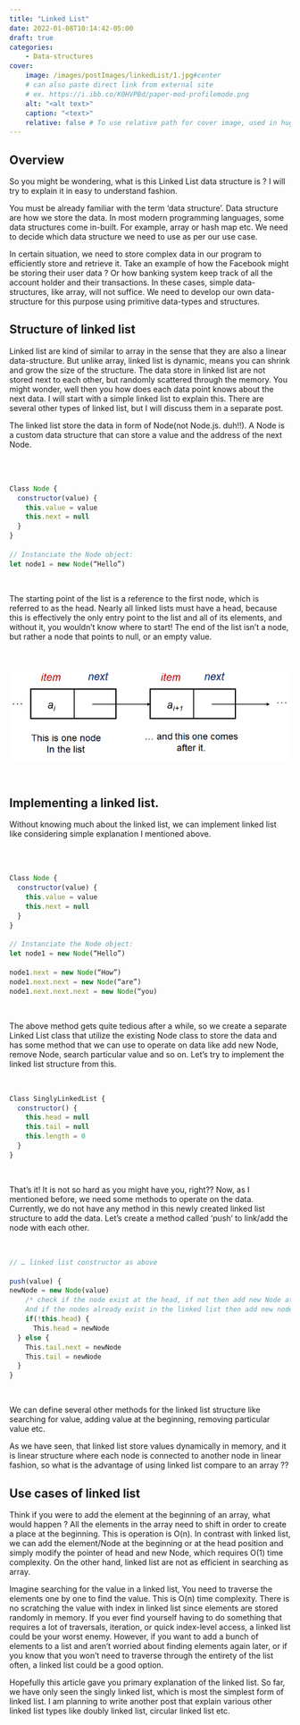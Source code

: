 ```yaml
---
title: "Linked List"
date: 2022-01-08T10:14:42-05:00
draft: true
categories: 
    - Data-structures
cover:
    image: /images/postImages/linkedList/1.jpg#center
    # can also paste direct link from external site
    # ex. https://i.ibb.co/K0HVPBd/paper-mod-profilemode.png
    alt: "<alt text>"
    caption: "<text>"
    relative: false # To use relative path for cover image, used in hugo Page-bundles
---
```


## Overview

So you might be wondering, what is this Linked List data structure is ? I will try to explain it in easy to understand fashion.

You must be already familiar with the term ‘data structure’. Data structure are how we store the data. In most modern programming languages, some data structures come in-built. For example, array or hash map etc. We need to decide which data structure we need to use as per our use case. 

In certain situation, we need to store complex data in our program to efficiently store and retrieve it. Take an example of how the Facebook might be storing their user data ? Or how banking system keep track of all the account holder and their transactions. In these cases, simple data-structures, like array, will not suffice. We need to develop our own data-structure for this purpose using primitive data-types and structures. 

## Structure of linked list

Linked list are kind of similar to array in the sense that they are also a linear data-structure. But unlike array, linked list is dynamic, means you can shrink and grow the size of the structure. The data store in linked list are not stored next to each other, but randomly scattered through the memory.  You might wonder, well then you how does each data point knows about the next data. I will start with a simple linked list to explain this. There are several other types of linked list, but I will discuss them in a separate post.

The linked list store the data in form of Node(not Node.js. duh!!). A Node is a custom data structure that can store a value and the address of the next Node.

&nbsp;  


```javascript

Class Node {
  constructor(value) {
    this.value = value
    this.next = null
  }
}

// Instanciate the Node object:
let node1 = new Node(“Hello”)
```
&nbsp;  

The starting point of the list is a reference to the first node, which is referred to as the head. Nearly all linked lists must have a head, because this is effectively the only entry point to the list and all of its elements, and without it, you wouldn’t know where to start! The end of the list isn’t a node, but rather a node that points to null, or an empty value. 

&nbsp;  

![linked-list](/images/postImages/linkedList/2.png#center)

&nbsp;  

## Implementing a linked list.


Without knowing much about the linked list, we can implement linked list like considering simple explanation I mentioned above.

&nbsp;  

```javascript

Class Node {
  constructor(value) {
    this.value = value
    this.next = null
  }
}

// Instanciate the Node object:
let node1 = new Node(“Hello”)

node1.next = new Node(“How”)
node1.next.next = new Node(“are”)
node1.next.next.next = new Node(“you)

```
&nbsp;  

The above method gets quite tedious after a while, so we create a separate Linked List class that utilize the existing Node class to store the data and has some method that we can use to operate on data like add new Node, remove Node, search particular value and so on. Let’s try to implement the linked list structure from this.

&nbsp;  

```javascript
Class SinglyLinkedList {
  constructor() {
    this.head = null
    this.tail = null
    this.length = 0
  }
}
```
&nbsp;  

That’s it! It is not so hard as you might have you, right?? Now, as I mentioned before, we need some methods to operate on the data. Currently, we do not have any method in this newly created linked list structure to add the data. Let’s create a method called ‘push’ to link/add the node with each other.

&nbsp;  

```javascript
// … linked list constructor as above

push(value) {
newNode = new Node(value)
	/* check if the node exist at the head, if not then add new Node at the head position
	And if the nodes already exist in the linked list then add new node add tail position */
    if(!this.head) {
      This.head = newNode
  } else {
    This.tail.next = newNode
    This.tail = newNode
  } 
}
```
&nbsp;  

We can define several other methods for the linked list structure like searching for value, adding value at the beginning, removing particular value etc. 

As we have seen, that linked list store values dynamically in memory, and it is linear structure where each node is connected to another node in linear fashion, so what is the advantage of using linked list compare to an array ?? 

## Use cases of linked list

Think if you were to add the element at the beginning of an array, what would happen ? All the elements in the array need to shift in order to create a place at the beginning. This is operation is O(n). In contrast with linked list, we can add the element/Node at the beginning or at the head position and simply modify the pointer of head and new Node, which requires O(1) time complexity. On the other hand, linked list are not as efficient in searching as array. 

Imagine searching for the value in a linked list, You need to traverse the elements one by one to find the value. This is O(n) time complexity. There is no scratching the value with index in linked list since elements are stored randomly in memory. If you ever find yourself having to do something that requires a lot of traversals, iteration, or quick index-level access, a linked list could be your worst enemy. However, if you want to add a bunch of elements to a list and aren’t worried about finding elements again later, or if you know that you won’t need to traverse through the entirety of the list often, a linked list could be a good option.

Hopefully this article gave you primary explanation of the linked list. So far, we have only seen the singly linked list, which is most the simplest form of linked list. I am planning to write another post that explain various other linked list types like doubly linked list, circular linked list etc. 

